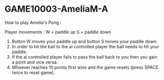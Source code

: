 # GAME10003-AmeliaM-A

How to play Amelia's Pong :

Player movements : W = paddle up S = paddle down


1. Button W moves your paddle up and button S moves your paddle down.
2. In order to hit the ball to the ai controlled player the ball needs to hit your paddle.
3. If the ai controlled player fails to pass the ball back to you then you gain a point and vice versa.
4. Whoever reaches 10 points first wins and the game resets (press SPACE twice to reset game).
